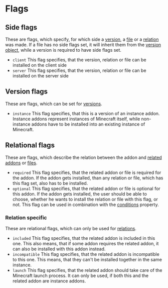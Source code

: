 # Flags

## Side flags

These are flags, which specify, for which side a [version](../schema/addon.md), a [file](../schema/file.md) or
a [relation](../schema/relation.md) was made. If a file has no side flags set, it will inherit them from the
[version object](../schema/addon.md), while a version is required to have side flags set.

- `client` This flag specifies, that the version, relation or file can be installed on the client side
- `server` This flag specifies, that the version, relation or file can be installed on the server side

## Version flags

These are flags, which can be set for [versions](../schema/addon.md).

- `instance` This flag specifies, that this is a version of an instance addon. Instance addons represent instances of
  Minecraft itself, while non-instance addons have to be installed into an existing instance of Minecraft.

## Relational flags

These are flags, which describe the relation between the addon and [related addons](../schema/relation.md)
or [files](../schema/file.md).

- `required` This flag specifies, that the related addon or file is required for the addon. If the addon gets installed,
  than any relation or file, which has this flag set, also has to be installed.
- `optional` This flag specifies, that the related addon or file is optional for this addon. If the addon gets installed,
  the user should be able to choose, whether he wants to install the relation or file with this flag, or not. This flag
  can be used in combination with the [conditions](../schema/conditions.md) property.

### Relation specific

These are relational flags, which can only be used for [relations](../schema/relation.md).

- `included` This flag specifies, that the related addon is included in this one. This also means, that if some
  addon requires the related addon, it can also be installed with this addon instead.
- `incompatible` This flag specifies, that the related addon is incompatible to this one. This means, that they can't
  be installed together in the same instance.
- `launch` This flag specifies, that the related addon should take care of the Minecraft launch process. It can only
  be used, if both this and the related addon are instance addons.
